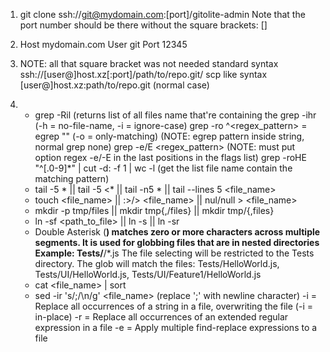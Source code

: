 1. git clone ssh://git@mydomain.com:[port]/gitolite-admin
   Note that the port number should be there without the square brackets: []

2. Host mydomain.com
   	  User git
    	Port 12345

3. NOTE: all that square bracket was not needed
   standard syntax ssh://[user@]host.xz[:port]/path/to/repo.git/
   scp like syntax [user@]host.xz:path/to/repo.git (normal case)

4. + grep -Ril <pattern> (returns list of all files name that're containing the <psttern>
     grep -ihr <pattern> (-h = no-file-name, -i = ignore-case)
     grep -ro ^<regex_pattern> = egrep "<pattern>" (-o = only-matching) (NOTE: egrep pattern inside string, normal grep none)
     grep -<options>e/E <regex_pattern> (NOTE: must put option regex -e/-E in the last positions in the flags list)
     grep -roHE "^[.0-9]*" | cut -d: -f 1 | wc -l (get the list file name contain the matching pattern)
   + tail -5 * || tail -5 <* || tail -n5 * || tail --lines 5 <file_name>
   + touch <file_name> || :>/> <file_name> || nul/null > <file_name>
   + mkdir -p tmp/files || mkdir tmp{,/files} || mkdir tmp/{,files}
   + ln -sf <path_to_file> || ln -s || ln -sr
   + Double Asterisk (**) matches zero or more characters across multiple segments. It is used for globbing files that are in nested directories
     Example: Tests/**/*.js
     The file selecting will be restricted to the Tests directory. The glob will match the files: Tests/HelloWorld.js, Tests/UI/HelloWorld.js, Tests/UI/Feature1/HelloWorld.js
   + cat <file_name> | sort
   + sed -ir 's/;/\\n/g' <file_name> (replace ';' with newline character) 
     -i = Replace all occurrences of a string in a file, overwriting the file (-i = in-place)
		 -r = Replace all occurrences of an extended regular expression in a file
  	 -e = Apply multiple find-replace expressions to a file

